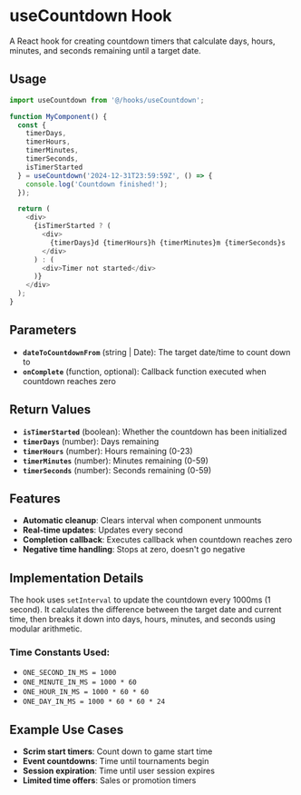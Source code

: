 # useCountdown Hook

A React hook for creating countdown timers that calculate days, hours, minutes, and seconds remaining until a target date.

## Usage

```javascript
import useCountdown from '@/hooks/useCountdown';

function MyComponent() {
  const {
    timerDays,
    timerHours,
    timerMinutes,
    timerSeconds,
    isTimerStarted
  } = useCountdown('2024-12-31T23:59:59Z', () => {
    console.log('Countdown finished!');
  });

  return (
    <div>
      {isTimerStarted ? (
        <div>
          {timerDays}d {timerHours}h {timerMinutes}m {timerSeconds}s
        </div>
      ) : (
        <div>Timer not started</div>
      )}
    </div>
  );
}
```

## Parameters

- **`dateToCountdownFrom`** (string | Date): The target date/time to count down to
- **`onComplete`** (function, optional): Callback function executed when countdown reaches zero

## Return Values

- **`isTimerStarted`** (boolean): Whether the countdown has been initialized
- **`timerDays`** (number): Days remaining
- **`timerHours`** (number): Hours remaining (0-23)
- **`timerMinutes`** (number): Minutes remaining (0-59)
- **`timerSeconds`** (number): Seconds remaining (0-59)

## Features

- **Automatic cleanup**: Clears interval when component unmounts
- **Real-time updates**: Updates every second
- **Completion callback**: Executes callback when countdown reaches zero
- **Negative time handling**: Stops at zero, doesn't go negative

## Implementation Details

The hook uses `setInterval` to update the countdown every 1000ms (1 second). It calculates the difference between the target date and current time, then breaks it down into days, hours, minutes, and seconds using modular arithmetic.

### Time Constants Used:
- `ONE_SECOND_IN_MS = 1000`
- `ONE_MINUTE_IN_MS = 1000 * 60`
- `ONE_HOUR_IN_MS = 1000 * 60 * 60`
- `ONE_DAY_IN_MS = 1000 * 60 * 60 * 24`

## Example Use Cases

- **Scrim start timers**: Count down to game start time
- **Event countdowns**: Time until tournaments begin
- **Session expiration**: Time until user session expires
- **Limited time offers**: Sales or promotion timers